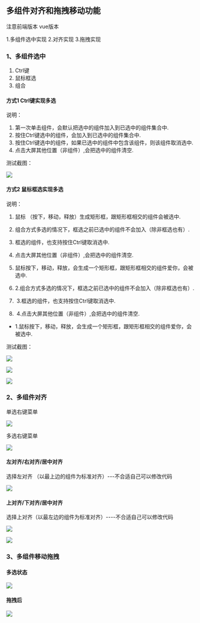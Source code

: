 ## 多组件对齐和拖拽移动功能

注意前端版本 vue版本

1.多组件选中实现
2.对齐实现
3.拖拽实现

### 1、多组件选中
1. Ctrl键
2. 鼠标框选
3. 组合

#### 方式1  Ctrl键实现多选
说明：

1. 第一次单击组件，会默认把选中的组件加入到已选中的组件集合中.
2. 按住Ctrl键选中的组件，会加入到已选中的组件集合中.
3. 按住Ctrl键选中的组件，如果已选中的组件中包含该组件，则该组件取消选中.
4. 点击大屏其他位置（非组件）,会把选中的组件清空.

测试截图：

![](.\picture\img_01.png)

#### 方式2  鼠标框选实现多选
说明：

1. 鼠标 （按下，移动，释放）生成矩形框，跟矩形框相交的组件会被选中.
2. 组合方式多选的情况下，框选之前已选中的组件不会加入（除非框选也有）.
3. 框选的组件，也支持按住Ctrl键取消选中.
4. 点击大屏其他位置（非组件）,会把选中的组件清空.

1. ​    鼠标按下，移动，释放，会生成一个矩形框，跟矩形框相交的组件爱你，会被选中.
2. ​    2.组合方式多选的情况下，框选之前已选中的组件不会加入（除非框选也有）.
3. ​    3.框选的组件，也支持按住Ctrl键取消选中.
4. ​    4.点击大屏其他位置（非组件）,会把选中的组件清空.

- ​    1.鼠标按下，移动，释放，会生成一个矩形框，跟矩形框相交的组件爱你，会被选中.

测试截图：

![](.\picture\img_02.png)

![](.\picture\img_03.png)

![](.\picture\img_04.png)

### 2、多组件对齐

单选右键菜单

![](.\picture\img_05.png)

多选右键菜单

![](.\picture\img_06.png)

#### 左对齐/右对齐/居中对齐

选择左对齐 （以最上边的组件为标准对齐）---不合适自己可以修改代码

![](.\picture\img_07.png)

#### 上对齐/下对齐/居中对齐

选择上对齐（以最左边的组件为标准对齐）----不合适自己可以修改代码

![](.\picture\img_08.png)

![](.\picture\img_09.png)

### 3、多组件移动拖拽

#### 多选状态

![](.\picture\img_10.png)

#### 拖拽后

![](.\picture\img_11.png)
